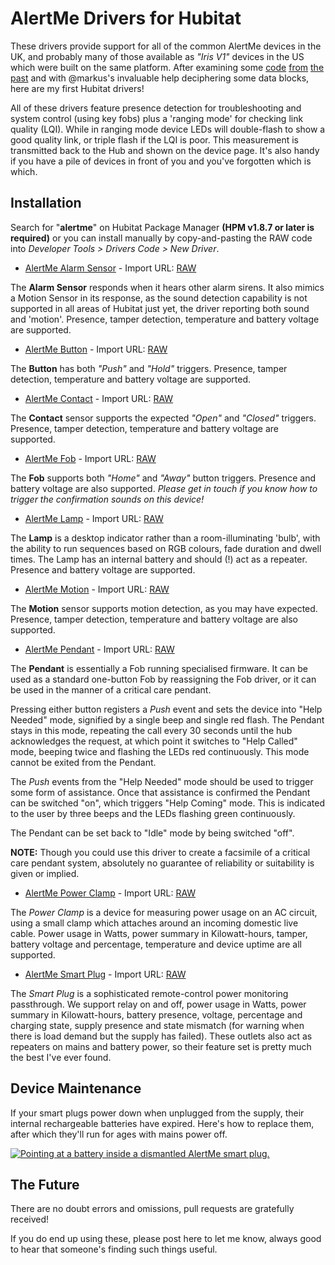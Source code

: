 # AlertMe Drivers for Hubitat

These drivers provide support for all of the common AlertMe devices in the UK, and probably many of those available as *"Iris V1"* devices in the US which were built on the same platform. After examining some [code](http://www.desert-home.com/search/label/Iris) [from](https://jeelabs.net/boards/6/topics/285?page=2) [the](https://forum.alertme.org.uk/viewtopic.php?f=4&t=97&start=20) [past](https://github.com/jamesleesaunders/PyAlertMe) and with @markus's invaluable help deciphering some data blocks, here are my first Hubitat drivers!

All of these drivers feature presence detection for troubleshooting and system control (using key fobs) plus a 'ranging mode' for checking link quality (LQI). While in ranging mode device LEDs will double-flash to show a good quality link, or triple flash if the LQI is poor. This measurement is transmitted back to the Hub and shown on the device page. It's also handy if you have a pile of devices in front of you and you've forgotten which is which.

## Installation

Search for "**alertme**" on Hubitat Package Manager **(HPM v1.8.7 or later is required)** or you can install manually by copy-and-pasting the RAW code into *Developer Tools > Drivers Code > New Driver*.

- [AlertMe Alarm Sensor](https://github.com/birdslikewires/hubitat/blob/main/alertme/drivers/alertme_alarm.groovy) - Import URL: [RAW](https://raw.githubusercontent.com/birdslikewires/hubitat/main/alertme/drivers/alertme_alarm.groovy)

The **Alarm Sensor** responds when it hears other alarm sirens. It also mimics a Motion Sensor in its response, as the sound detection capability is not supported in all areas of Hubitat just yet, the driver reporting both sound and 'motion'. Presence, tamper detection, temperature and battery voltage are supported.

- [AlertMe Button](https://github.com/birdslikewires/hubitat/blob/main/alertme/drivers/alertme_button.groovy) - Import URL: [RAW](https://raw.githubusercontent.com/birdslikewires/hubitat/main/alertme/drivers/alertme_button.groovy)

The **Button** has both *"Push"* and *"Hold"* triggers. Presence, tamper detection, temperature and battery voltage are supported.

- [AlertMe Contact](https://github.com/birdslikewires/hubitat/blob/main/alertme/drivers/alertme_contact.groovy) - Import URL: [RAW](https://raw.githubusercontent.com/birdslikewires/hubitat/main/alertme/drivers/alertme_contact.groovy)

The **Contact** sensor supports the expected *"Open"* and *"Closed"* triggers. Presence, tamper detection, temperature and battery voltage are supported.

- [AlertMe Fob](https://github.com/birdslikewires/hubitat/blob/main/alertme/drivers/alertme_fob.groovy) - Import URL: [RAW](https://raw.githubusercontent.com/birdslikewires/hubitat/main/alertme/drivers/alertme_fob.groovy)

The **Fob** supports both *"Home"* and *"Away"* button triggers. Presence and battery voltage are also supported. *Please get in touch if you know how to trigger the confirmation sounds on this device!*

- [AlertMe Lamp](https://github.com/birdslikewires/hubitat/blob/main/alertme/drivers/alertme_lamp.groovy) - Import URL: [RAW](https://raw.githubusercontent.com/birdslikewires/hubitat/main/alertme/drivers/alertme_lamp.groovy)

The **Lamp** is a desktop indicator rather than a room-illuminating 'bulb', with the ability to run sequences based on RGB colours, fade duration and dwell times. The Lamp has an internal battery and should (!) act as a repeater. Presence and battery voltage are supported.

- [AlertMe Motion](https://github.com/birdslikewires/hubitat/blob/main/alertme/drivers/alertme_motion.groovy) - Import URL: [RAW](https://raw.githubusercontent.com/birdslikewires/hubitat/main/alertme/drivers/alertme_motion.groovy)

The **Motion** sensor supports motion detection, as you may have expected. Presence, tamper detection, temperature and battery voltage are also supported.

- [AlertMe Pendant](https://github.com/birdslikewires/hubitat/blob/main/alertme/drivers/alertme_pendant.groovy) - Import URL: [RAW](https://raw.githubusercontent.com/birdslikewires/hubitat/main/alertme/drivers/alertme_pendant.groovy)

The **Pendant** is essentially a Fob running specialised firmware. It can be used as a standard one-button Fob by reassigning the Fob driver, or it can be used in the manner of a critical care pendant.

Pressing either button registers a *Push* event and sets the device into "Help Needed" mode, signified by a single beep and single red flash. The Pendant stays in this mode, repeating the call every 30 seconds until the hub acknowledges the request, at which point it switches to "Help Called" mode, beeping twice and flashing the LEDs red continuously. This mode cannot be exited from the Pendant.

The *Push* events from the "Help Needed" mode should be used to trigger some form of assistance. Once that assistance is confirmed the Pendant can be switched "on", which triggers "Help Coming" mode. This is indicated to the user by three beeps and the LEDs flashing green continuously.

The Pendant can be set back to "Idle" mode by being switched "off".

**NOTE:** Though you could use this driver to create a facsimile of a critical care pendant system, absolutely no guarantee of reliability or suitability is given or implied.

- [AlertMe Power Clamp](https://github.com/birdslikewires/hubitat/blob/main/alertme/drivers/alertme_powerclamp.groovy) - Import URL: [RAW](https://raw.githubusercontent.com/birdslikewires/hubitat/main/alertme/drivers/alertme_powerclamp.groovy)

The *Power Clamp* is a device for measuring power usage on an AC circuit, using a small clamp which attaches around an incoming domestic live cable. Power usage in Watts, power summary in Kilowatt-hours, tamper, battery voltage and percentage, temperature and device uptime are all supported.

- [AlertMe Smart Plug](https://github.com/birdslikewires/hubitat/blob/main/alertme/drivers/alertme_smartplug.groovy) - Import URL: [RAW](https://raw.githubusercontent.com/birdslikewires/hubitat/main/alertme/drivers/alertme_smartplug.groovy)

The *Smart Plug* is a sophisticated remote-control power monitoring passthrough. We support relay on and off, power usage in Watts, power summary in Kilowatt-hours, battery presence, voltage, percentage and charging state, supply presence and state mismatch (for warning when there is load demand but the supply has failed). These outlets also act as repeaters on mains and battery power, so their feature set is pretty much the best I've ever found.

## Device Maintenance

If your smart plugs power down when unplugged from the supply, their internal rechargeable batteries have expired. Here's how to replace them, after which they'll run for ages with mains power off.

[![Pointing at a battery inside a dismantled AlertMe smart plug.](https://img.youtube.com/vi/t5y5-Hrukxc/0.jpg)](https://www.youtube.com/watch?v=t5y5-Hrukxc)

## The Future

There are no doubt errors and omissions, pull requests are gratefully received!

If you do end up using these, please post here to let me know, always good to hear that someone's finding such things useful.
